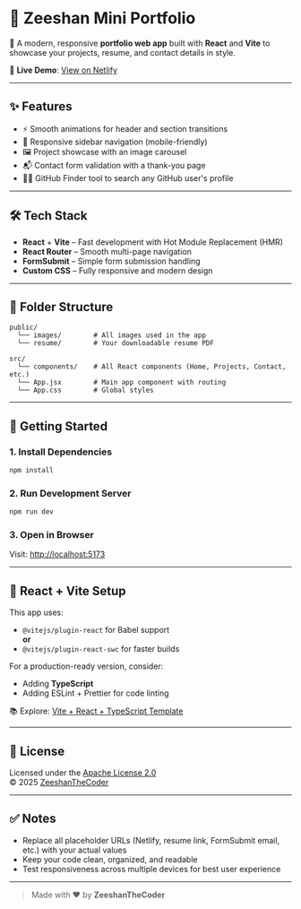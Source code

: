 # 💼 Zeeshan Mini Portfolio

🎯 A modern, responsive **portfolio web app** built with **React** and **Vite** to showcase your projects, resume, and contact details in style.

🔗 **Live Demo**: [View on Netlify](https://zeeshan-mini-portfolio.netlify.app/) <!-- Replace # with your actual Netlify link -->

---

## ✨ Features

- ⚡ Smooth animations for header and section transitions  
- 📱 Responsive sidebar navigation (mobile-friendly)  
- 🖼️ Project showcase with an image carousel  
- 📬 Contact form validation with a thank-you page
- 🧑‍💻 GitHub Finder tool to search any GitHub user's profile  

---

## 🛠️ Tech Stack

- **React** + **Vite** – Fast development with Hot Module Replacement (HMR)  
- **React Router** – Smooth multi-page navigation  
- **FormSubmit** – Simple form submission handling  
- **Custom CSS** – Fully responsive and modern design  

---

## 📁 Folder Structure

```
public/
  └── images/        # All images used in the app
  └── resume/        # Your downloadable resume PDF

src/
  └── components/    # All React components (Home, Projects, Contact, etc.)
  └── App.jsx        # Main app component with routing
  └── App.css        # Global styles
```

---

## 🚀 Getting Started

### 1. Install Dependencies

```bash
npm install
```

### 2. Run Development Server

```bash
npm run dev
```

### 3. Open in Browser

Visit: [http://localhost:5173](http://localhost:5173)

---

## 🧪 React + Vite Setup

This app uses:

- `@vitejs/plugin-react` for Babel support  
  **or**
- `@vitejs/plugin-react-swc` for faster builds

For a production-ready version, consider:

- Adding **TypeScript**
- Adding ESLint + Prettier for code linting

📚 Explore: [Vite + React + TypeScript Template](https://vitejs.dev/guide/#scaffolding-your-first-vite-project)

---

## 📄 License

Licensed under the [Apache License 2.0](https://www.apache.org/licenses/LICENSE-2.0)  
© 2025 [ZeeshanTheCoder](https://github.com/ZeeshanTheCoder)

---

## ✅ Notes

- Replace all placeholder URLs (Netlify, resume link, FormSubmit email, etc.) with your actual values  
- Keep your code clean, organized, and readable  
- Test responsiveness across multiple devices for best user experience  

---

> Made with ❤️ by **ZeeshanTheCoder**
